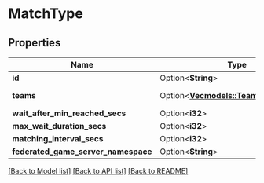 # MatchType

## Properties

Name | Type | Description | Notes
------------ | ------------- | ------------- | -------------
**id** | Option<**String**> |  | [optional]
**teams** | Option<[**Vec<models::TeamContentProto>**](TeamContentProto.md)> |  | [optional][readonly]
**wait_after_min_reached_secs** | Option<**i32**> |  | [optional]
**max_wait_duration_secs** | Option<**i32**> |  | [optional]
**matching_interval_secs** | Option<**i32**> |  | [optional]
**federated_game_server_namespace** | Option<**String**> |  | [optional]

[[Back to Model list]](../README.md#documentation-for-models) [[Back to API list]](../README.md#documentation-for-api-endpoints) [[Back to README]](../README.md)


